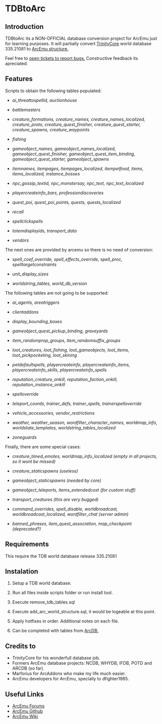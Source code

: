 # TDBtoArc

## Introduction

TDBtoArc its a NON-OFFICIAL database conversion project for ArcEmu just for learning purposes. It will partially convert [TrinityCore](https://github.com/TrinityCore) world database 335.21081 to [ArcEmu structure.](https://github.com/arcemu/arcemu/blob/master/sql/world_structure.sql)

Feel free to [open tickets to report bugs.](https://github.com/cressidagp/tdbtoarc/issues/new) Constructive feedback its apreciated.


## Features

Scripts to obtain the following tables populated: 

* *ai_threattospellid, auctionhouse*

* *battlemasters*

* *creature_formations, creature_names, creature_names_localized, creature_proto, creature_quest_finisher, creature_quest_starter, creature_spawns, creature_waypoints*

* *fishing*

* *gameobject_names, gameobject_names_localized, gameobject_quest_finisher, gameobject_quest_item_binding, gameobject_quest_starter, gameobject_spawns*

* *itemnames, itempages, itempages_localized, itempetfood, items, items_localized, instance_bosses*

* *npc_gossip_textid, npc_monstersay, npc_text, npc_text_localized*

* *playercreateinfo_bars, professiondiscoveries*

* *quest_poi, quest_poi_points, quests, quests_localized*

* *recall*

* *spellclickspells*

* *totemdisplayids, transport_data*

* *vendors*


The next ones are provided by arcemu so there is no need of conversion:

* *spell_coef_override, spell_effects_override, spell_proc, spelltargetconstraints* 

* *unit_display_sizes*

* *worldstring_tables, world_db_version*


The following tables are not going to be supported:

* *ai_agents, areatriggers*

* *clientaddons*

* *display_bounding_boxes*

* *gameobject_quest_pickup_binding, graveyards*

* *item_randomprop_groups, item_randomsuffix_groups*

* *loot_creatures, loot_fishing, loot_gameobjects, loot_items, loot_pickpocketing, loot_skining*

* *petdefaultspells, playercreateinfo, playercreateinfo_items, playercreateinfo_skills, playercreateinfo_spells*

* *reputation_creature_onkill, reputation_faction_onkill, reputation_instance_onkill*

* *spelloverride*

* *teleport_coords, trainer_defs, trainer_spells, trainerspelloverride*

* *vehicle_accessories, vendor_restrictions*

* *weather, weather_season, wordfilter_character_names, worldmap_info, worldstate_templates, worldstring_tables_localized*

* *zoneguards*


Finally, there are some special cases:

* *creature_timed_emotes, worldmap_info_localized (empty in all projects, so it wont be missed)*

* *creature_staticspawns (useless)*

* *gameobject_staticspawns (needed by core)*

* *gameobject_teleports, items_extendedcost (for custom stuff)*

* *transport_creatures (this are very bugged)*

* *command_overrides, spell_disable, worldbroadcast, worldbroadcast_localized, wordfilter_chat (server admin)*

* *banned_phrases, item_quest_association, map_checkpoint (deprecated?)*


## Requirements

This require the TDB world database release 335.21081


## Instalation

1. Setup a TDB world database.

2. Run all files inside scripts folder or run install tool.

3. Execute remove_tdb_tables.sql

4. Execute add_arc_world_structure.sql, it would be logeable at this point.

5. Apply hotfixes in order. Additional notes on each file.

6. Can be completed with tables from [ArcDB.](https://github.com/DarkAngel39/ArcDB)


## Credits to

* TrinityCore for his wonderfull database job. 
* Formers ArcEmu database projects: NCDB, WHYDB, IFDB, POTD and ARCDB (so far).
* Marforius for ArcAddons who make my life much easier.
* ArcEmu developers for ArcEmu, specially to dfighter1985.


## Useful Links

* [ArcEmu Forums](http://www.arcemu.org/forums/)
* [ArcEmu Github](https://github.com/arcemu)
* [ArcEmu Wiki](https://arcemu.fandom.com/wiki/Arcemu_Wiki)